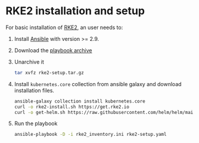 # RKE2 installation and setup

For basic installation of [RKE2](https://docs.rke2.io/), an user needs to:

1. Install [Ansible](https://docs.ansible.com/ansible/2.9/) with version >= 2.9.
1. Download the [playbook archive](rke2-setup.tar.gz)
1. Unarchive it

    ```bash
    tar xvfz rke2-setup.tar.gz
    ```

1. Install `kubernetes.core` collection from ansible galaxy and download installation files.

    ```bash
    ansible-galaxy collection install kubernetes.core
    curl -o rke2-install.sh https://get.rke2.io
    curl -o get-helm.sh https://raw.githubusercontent.com/helm/helm/main/scripts/get-helm-3
    ```

1. Run the playbook

    ```bash
    ansible-playbook -D -i rke2_inventory.ini rke2-setup.yaml
    ```
